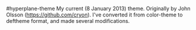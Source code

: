 #hyperplane-theme
My current (8 January 2013) theme. Originally by John Olsson
(https://github.com/cryon). I've converted it from color-theme to deftheme
format, and made several modifications.